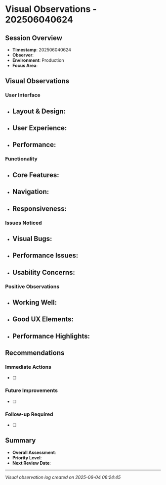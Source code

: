 # Visual Observations - 202506040624

## Session Overview
- **Timestamp**: 202506040624
- **Observer**: 
- **Environment**: Production
- **Focus Area**: 

## Visual Observations

### User Interface
- **Layout & Design**:
  - 

- **User Experience**:
  - 

- **Performance**:
  - 

### Functionality
- **Core Features**:
  - 

- **Navigation**:
  - 

- **Responsiveness**:
  - 

### Issues Noticed
- **Visual Bugs**:
  - 

- **Performance Issues**:
  - 

- **Usability Concerns**:
  - 

### Positive Observations
- **Working Well**:
  - 

- **Good UX Elements**:
  - 

- **Performance Highlights**:
  - 

## Recommendations

### Immediate Actions
- [ ] 

### Future Improvements
- [ ] 

### Follow-up Required
- [ ] 

## Summary
- **Overall Assessment**: 
- **Priority Level**: 
- **Next Review Date**: 

---
*Visual observation log created on 2025-06-04 06:24:45*
